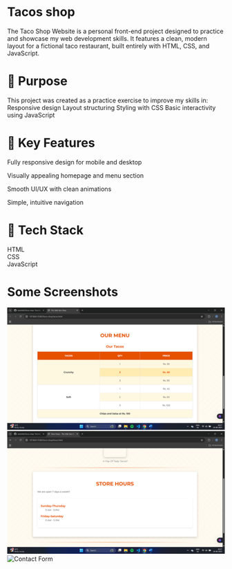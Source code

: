 # Tacos shop
<p>The Taco Shop Website is a personal front-end project designed to practice and showcase my web development skills. It features a clean, modern layout for a fictional taco restaurant, built entirely with HTML, CSS, and JavaScript.</p>

# 🎯 Purpose
This project was created as a practice exercise to improve my skills in:
Responsive design
Layout structuring
Styling with CSS
Basic interactivity using JavaScript

# 🌟 Key Features
Fully responsive design for mobile and desktop

Visually appealing homepage and menu section

Smooth UI/UX with clean animations

Simple, intuitive navigation


# 🔧 Tech Stack
HTML<br>
CSS <br>
JavaScript

# Some Screenshots 
![Menu](screenshots/Menu.png)
![Opening Hours](screenshots/Hours.png)
![Contact Form](screenshots/Contact.png)
